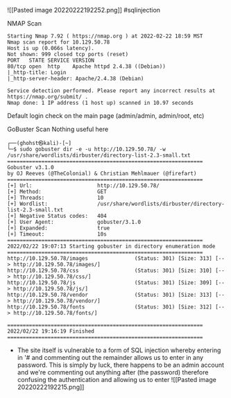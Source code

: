 ![[Pasted image 20220222192252.png]]
#sqlinjection

NMAP Scan
```
Starting Nmap 7.92 ( https://nmap.org ) at 2022-02-22 18:59 MST
Nmap scan report for 10.129.50.78
Host is up (0.066s latency).
Not shown: 999 closed tcp ports (reset)
PORT   STATE SERVICE VERSION
80/tcp open  http    Apache httpd 2.4.38 ((Debian))
|_http-title: Login
|_http-server-header: Apache/2.4.38 (Debian)

Service detection performed. Please report any incorrect results at https://nmap.org/submit/ .
Nmap done: 1 IP address (1 host up) scanned in 10.97 seconds
```

Default login check on the main page (admin/admin, admin/root, etc)

GoBuster Scan
Nothing useful here
```
┌──(ghohst㉿kali)-[~]
└─$ sudo gobuster dir -e -u http://10.129.50.78/ -w /usr/share/wordlists/dirbuster/directory-list-2.3-small.txt                
===============================================================
Gobuster v3.1.0
by OJ Reeves (@TheColonial) & Christian Mehlmauer (@firefart)
===============================================================
[+] Url:                     http://10.129.50.78/
[+] Method:                  GET
[+] Threads:                 10
[+] Wordlist:                /usr/share/wordlists/dirbuster/directory-list-2.3-small.txt
[+] Negative Status codes:   404
[+] User Agent:              gobuster/3.1.0
[+] Expanded:                true
[+] Timeout:                 10s
===============================================================
2022/02/22 19:07:13 Starting gobuster in directory enumeration mode
===============================================================
http://10.129.50.78/images               (Status: 301) [Size: 313] [--> http://10.129.50.78/images/]
http://10.129.50.78/css                  (Status: 301) [Size: 310] [--> http://10.129.50.78/css/]   
http://10.129.50.78/js                   (Status: 301) [Size: 309] [--> http://10.129.50.78/js/]    
http://10.129.50.78/vendor               (Status: 301) [Size: 313] [--> http://10.129.50.78/vendor/]
http://10.129.50.78/fonts                (Status: 301) [Size: 312] [--> http://10.129.50.78/fonts/] 
                                                                                                    
===============================================================
2022/02/22 19:16:19 Finished
===============================================================
```

- The site itself is vulnerable to a form of SQL injection whereby entering in '# and commenting out the remainder allows us to enter in any password. This is simply by luck, there happens to be an admin account and we're commenting out anything after (the password) therefore confusing the authentication and allowing us to enter
![[Pasted image 20220222192215.png]]
